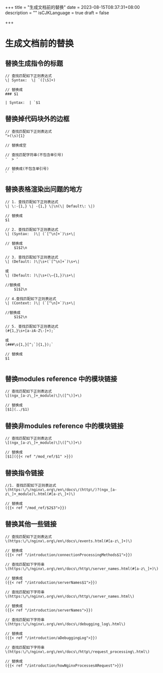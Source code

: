 +++
title = "生成文档前的替换"
date = 2023-08-15T08:37:31+08:00
description = ""
isCJKLanguage = true
draft = false

+++

# 生成文档前的替换

## 替换生成指令的标题

```
// 查找匹配如下正则表达式
\| Syntax:  \| `([\S]+)

// 替换成
### $1

| Syntax:  | `$1
```



## 替换掉代码块外的边框

```
// 查找匹配如下正则表达式
^>(\s){1}

// 替换成空

// 查找匹配字符串(不包含单引号)
'  > '
  
// 替换成(不包含单引号)
'  '
```



## 替换表格渲染出问题的地方

```
// 1. 查找匹配如下正则表达式
\| \:-{1,} \| -{1,} \|\n(\| Default\: \|)

// 替换成
$1

// 2. 查找匹配如下正则表达式
\| (Syntax:  )\| (`[^\n]+`)\s+\|

// 替换成
	$1$2\n
	
// 3. 查找匹配如下正则表达式
\| (Default: )\|\s+(`[^\n]+`)\s+\|

或
\| (Default: )\|\s+(\—{1,})\s+\|

//替换成
	$1$2\n

// 4.查找匹配如下正则表达式
\| (Context: )\| (`[^\n]+`)\s+\|

//替换成
	$1$2\n

// 5. 查找匹配如下正则表达式
(#{1,}\s+[a-zA-Z\-]+);`

或
(###\s{1,}[^;`]{1,});`

// 替换成
$1


```

## 替换modules reference 中的模块链接

```
// 查找匹配如下正则表达式
\[(ngx_[a-z\_]+_module)\]\([^\)]+\)

// 替换成
[$1](../$1)
```



## 替换非modules reference 中的模块链接

```
// 查找匹配如下正则表达式
\[(ngx_[a-z\_]+_module)\]\([^\)]+\)

// 替换成
[$1]({{< ref "/mod_ref/$1" >}})
```



## 替换指令链接

```
//1. 查找匹配如下正则表达式
\(https:\/\/nginx\.org\/en\/docs\/(http\/)?(ngx_[a-z\_]+_module)\.html(#[a-z\_]+)\)

// 替换成
({{< ref "/mod_ref/$2$3">}})
```



## 替换其他一些链接

```
// 查找匹配如下正则表达式
\(https:\/\/nginx\.org\/en\/docs\/events.html(#[a-z\_]+)\)

// 替换成
({{< ref "/introduction/connectionProcessingMethods$1">}})

// 查找匹配如下字符串
\(https:\/\/nginx\.org\/en\/docs\/http\/server_names.html(#[a-z\_]+)\)

// 替换成
({{< ref "/introduction/serverNames$1">}})

// 查找匹配如下字符串
\(https:\/\/nginx\.org\/en\/docs\/http\/server_names.html\)

// 替换成
({{< ref "/introduction/serverNames">}})

// 查找匹配如下字符串
\(https:\/\/nginx\.org\/en\/docs\/debugging_log\.html\)

// 替换成
({{< ref "/introduction/aDebuggingLog">}})

// 查找匹配如下字符串
\(https:\/\/nginx\.org\/en\/docs\/http\/request_processing\.html\)

// 替换成
({{< ref "/introduction/howNginxProcessesARequest">}})
```

